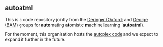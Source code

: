 ## autoatml

This is a code repository jointly from the [Deringer (Oxford)](http://deringer.chem.ox.ac.uk) and [George (BAM)](https://jageo.github.io/) groups for **auto**mating **at**omistic **m**achine **l**earning (**autoatml**). 

For the moment, this organization hosts the [autoplex code](https://github.com/autoatml/autoplex) and we expect to expand it further in the future. 
